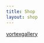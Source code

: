 ```yaml
---
title: Shop
layout: shop
---
```

<div id="myShop">
    <a href="https://vortexgallery.myspreadshop.com">vortexgallery</a>
</div>

<script>
    var spread_shop_config = {
        shopName: 'vortexgallery',
        locale: 'us_US',
        prefix: 'https://vortexgallery.myspreadshop.com',
        baseId: 'myShop',
        swipeMenu: true
    };
</script>

<script type="text/javascript"
        src="https://vortexgallery.myspreadshop.com/shopfiles/shopclient/shopclient.nocache.js">
</script>